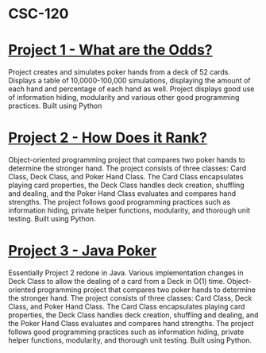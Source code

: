 # CSC-120
# [Project 1 - What are the Odds?](https://github.com/NeilD-18/CSC-120/tree/8923af94f51d8ac073a4510a9a5daa54f196cfbe/Project%201%20-%20What%20are%20the%20Odds%3F%20ND)

Project creates and simulates poker hands from a deck of 52 cards. Displays a table of 10,0000-100,000 simulations, displaying the amount of each hand and percentage of each hand as well. Project displays good use of information hiding, modularity and various other good programming practices. Built using Python

# [Project 2 - How Does it Rank?](https://github.com/NeilD-18/CSC-120/tree/main/Project%202%20-%20How%20Does%20it%20Rank%3F%20ND)
Object-oriented programming project that compares two poker hands to determine the stronger hand. The project consists of three classes: Card Class, Deck Class, and Poker Hand Class. The Card Class encapsulates playing card properties, the Deck Class handles deck creation, shuffling and dealing, and the Poker Hand Class evaluates and compares hand strengths. The project follows good programming practices such as information hiding, private helper functions, modularity, and thorough unit testing. Built using Python.

# [Project 3 - Java Poker](https://github.com/NeilD-18/CSC-120/tree/main/Project%203%20-%20Java%20Poker%20ND)
Essentially Project 2 redone in Java. Various implementation changes in Deck Class to allow the dealing of a card from a Deck in O(1) time. 
Object-oriented programming project that compares two poker hands to determine the stronger hand. The project consists of three classes: Card Class, Deck Class, and Poker Hand Class. The Card Class encapsulates playing card properties, the Deck Class handles deck creation, shuffling and dealing, and the Poker Hand Class evaluates and compares hand strengths. The project follows good programming practices such as information hiding, private helper functions, modularity, and thorough unit testing. Built using Python.


